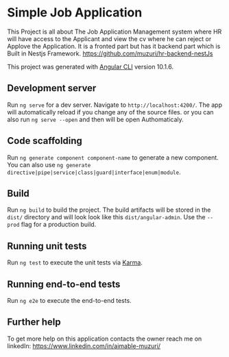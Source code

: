 # Simple Job Application

This Project is all about The Job Application Management system where HR will have access to the Applicant and view the cv where he can reject or Applove the Application.
It is a fronted part but has it backend part which is Built in Nestjs Framework. https://github.com/muzuri/hr-backend-nestJs

This project was generated with [Angular CLI](https://github.com/angular/angular-cli) version 10.1.6.

## Development server

Run `ng serve` for a dev server. Navigate to `http://localhost:4200/`. The app will automatically reload if you change any of the source files.
or you can also run  `ng serve --open` and then will be open Authomaticaly.

## Code scaffolding

Run `ng generate component component-name` to generate a new component. You can also use `ng generate directive|pipe|service|class|guard|interface|enum|module`.

## Build

Run `ng build` to build the project. The build artifacts will be stored in the `dist/` directory and will look look like this `dist/angular-admin`. Use the `--prod` flag for a production build.

## Running unit tests

Run `ng test` to execute the unit tests via [Karma](https://karma-runner.github.io).

## Running end-to-end tests

Run `ng e2e` to execute the end-to-end tests.

## Further help

To get more help on this application contacts the owner reach me on linkedIn: https://www.linkedin.com/in/aimable-muzuri/
